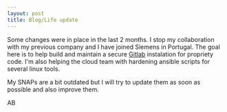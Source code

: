 ```yaml
---
layout: post
title: Blog/Life update
---
```


Some changes were in place in the last 2 months. I stop my collaboration with my previous company and I have joined Siemens in Portugal.
The goal here is to help build and maintain a secure [Gitlab](https://about.gitlab.com/) instalation for propriety code.
I'm also helping the cloud team with hardening ansible scripts for several linux tools.

My SNAPs are a bit outdated but I will try to update them as soon as possible and also improve them.

AB
